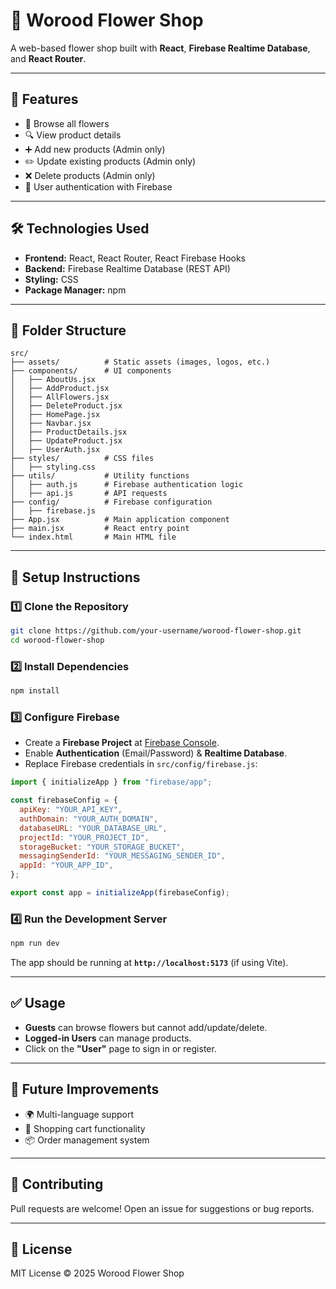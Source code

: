 # 🌸 Worood Flower Shop

A web-based flower shop built with **React**, **Firebase Realtime Database**, and **React Router**.

---

## 🚀 Features

- 🌼 Browse all flowers
- 🔍 View product details
- ➕ Add new products (Admin only)
- ✏️ Update existing products (Admin only)
- ❌ Delete products (Admin only)
- 🔐 User authentication with Firebase

---

## 🛠️ Technologies Used

- **Frontend:** React, React Router, React Firebase Hooks
- **Backend:** Firebase Realtime Database (REST API)
- **Styling:** CSS
- **Package Manager:** npm

---

## 📂 Folder Structure

```
src/
├── assets/          # Static assets (images, logos, etc.)
├── components/      # UI components
│   ├── AboutUs.jsx
│   ├── AddProduct.jsx
│   ├── AllFlowers.jsx
│   ├── DeleteProduct.jsx
│   ├── HomePage.jsx
│   ├── Navbar.jsx
│   ├── ProductDetails.jsx
│   ├── UpdateProduct.jsx
│   ├── UserAuth.jsx
├── styles/          # CSS files
│   ├── styling.css
├── utils/           # Utility functions
│   ├── auth.js      # Firebase authentication logic
│   ├── api.js       # API requests
├── config/          # Firebase configuration
│   ├── firebase.js
├── App.jsx          # Main application component
├── main.jsx         # React entry point
└── index.html       # Main HTML file
```

---

## 🔧 Setup Instructions

### 1️⃣ Clone the Repository

```sh
git clone https://github.com/your-username/worood-flower-shop.git
cd worood-flower-shop
```

### 2️⃣ Install Dependencies

```sh
npm install
```

### 3️⃣ Configure Firebase

- Create a **Firebase Project** at [Firebase Console](https://console.firebase.google.com/).
- Enable **Authentication** (Email/Password) & **Realtime Database**.
- Replace Firebase credentials in `src/config/firebase.js`:

```javascript
import { initializeApp } from "firebase/app";

const firebaseConfig = {
  apiKey: "YOUR_API_KEY",
  authDomain: "YOUR_AUTH_DOMAIN",
  databaseURL: "YOUR_DATABASE_URL",
  projectId: "YOUR_PROJECT_ID",
  storageBucket: "YOUR_STORAGE_BUCKET",
  messagingSenderId: "YOUR_MESSAGING_SENDER_ID",
  appId: "YOUR_APP_ID",
};

export const app = initializeApp(firebaseConfig);
```

### 4️⃣ Run the Development Server

```sh
npm run dev
```

The app should be running at **`http://localhost:5173`** (if using Vite).

---

## ✅ Usage

- **Guests** can browse flowers but cannot add/update/delete.
- **Logged-in Users** can manage products.
- Click on the **"User"** page to sign in or register.

---

## 📌 Future Improvements

- 🌍 Multi-language support
- 🛒 Shopping cart functionality
- 📦 Order management system

---

## 🤝 Contributing

Pull requests are welcome! Open an issue for suggestions or bug reports.

---

## 📜 License

MIT License © 2025 Worood Flower Shop

